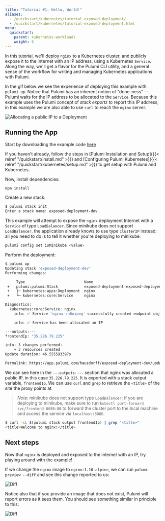 ```yaml
---
title: "Tutorial #1: Hello, World!"
aliases:
  - /quickstart/kubernetes/tutorial-exposed-deployment/
  - /quickstart/kubernetes/tutorial-exposed-deployment.html
menu:
  quickstart:
    parent: kubernetes-workloads
    weight: 6
---
```


In this tutorial, we'll deploy `nginx` to a Kubernetes cluster, and publicly expose it to the
Internet with an IP address, using a Kubernetes `Service`. Along the way, we'll get a flavor for the
Pulumi CLI utility, and a general sense of the workflow for writing and managing Kubernetes
applications with Pulumi.

In the gif below we see the experience of deploying this example with `pulumi up`. Notice that
Pulumi has an inherent notion of "done-ness" -- Pulumi waits for the IP address to be allocated to
the `Service`. Because this example uses the Pulumi concept of _stack exports_ to report this IP
address, in this example we are also able to use `curl` to reach the `nginx` server.

![Allocating a public IP to a Deployment](/images/quickstart/kubernetes/exposed-deploy.gif "Allocating a public IP to a Deployment")

## Running the App

Start by downloading the example code
[here](https://github.com/pulumi/examples/blob/master/kubernetes-ts-exposed-deployment/README.md)

If you haven't already, follow the steps in [Pulumi Installation and
Setup]({{< relref "/quickstart/install.md" >}}) and [Configuring Pulumi
Kubernetes]({{< relref "/quickstart/kubernetes/setup.md" >}}) to get setup with
Pulumi and Kubernetes.

Now, install dependencies:

```sh
npm install
```

Create a new stack:

```sh
$ pulumi stack init
Enter a stack name: exposed-deployment-dev
```

This example will attempt to expose the `nginx` deployment Internet with a `Service` of type
`LoadBalancer`. Since minikube does not support `LoadBalancer`, the application already knows to use
type `ClusterIP` instead; all you need to do is to tell it whether you're deploying to minikube:

```sh
pulumi config set isMinikube <value>
```

Perform the deployment:

```sh
$ pulumi up
Updating stack 'exposed-deployment-dev'
Performing changes:

     Type                           Name                                       Status      Info
 +   pulumi:pulumi:Stack            exposed-deployment-exposed-deployment-dev  created     1 warning
 +   ├─ kubernetes:apps:Deployment  nginx                                      created
 +   └─ kubernetes:core:Service     nginx                                      created     2 info messages

Diagnostics:
  kubernetes:core:Service: nginx
    info: ✅ Service 'nginx-rn6uipeg' successfully created endpoint objects

    info: ✅ Service has been allocated an IP

---outputs:---
frontendIp: "35.226.79.225"

info: 3 changes performed:
    + 3 resources created
Update duration: 46.555593397s

Permalink: https://app.pulumi.com/hausdorff/exposed-deployment-dev/updates/1
```

We can see here in the `---outputs:---` section that nginx was allocated a public IP, in this
case `35.226.79.225`. It is exported with a stack output variable, `frontendIp`. We can use `curl`
and `grep` to retrieve the `<title>` of the site the proxy points at.

> _Note_: minikube does not support type `LoadBalancer`; if you are deploying to minikube, make sure
> to run `kubectl port-forward svc/frontend 8080:80` to forward the cluster port to the local
> machine and access the service via `localhost:8080`.

```sh
$ curl -sL $(pulumi stack output frontendIp) | grep "<title>"
<title>Welcome to nginx!</title>
```

## Next steps

Now that `nginx` is deployed and exposed to the internet with an IP, try playing around with the
example!

If we change the `nginx` image to `nginx:1.16-alpine`, we can run `pulumi preview --diff` and see
this change reported to us:

![Diff](/images/quickstart/kubernetes/diff.gif "Reporting a diff after we change the app")

Notice also that if you provide an image that does not exist, Pulumi will report errors as it sees
them. You should see something similar in principle to this:

![Diff](/images/quickstart/kubernetes/error.gif "Error reporting")
